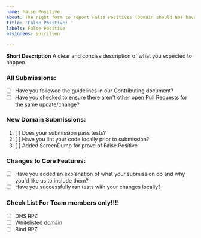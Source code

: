 ```yaml
---
name: False Positive
about: The right form to report False Positives (Domain should NOT have been blocked)
title: 'False Positive: '
labels: False Positive
assignees: spirillen

---
```


**Short Description**
A clear and concise description of what you expected to happen.

### All Submissions:

* [ ] Have you followed the guidelines in our Contributing document?
* [ ] Have you checked to ensure there aren't other open [Pull Requests](../../pulls) for the same update/change?

<!-- You can erase any parts of this template not applicable to your Pull Request. -->

### New Domain Submissions:

1. [ ] Does your submission pass tests?
1. [ ] Have you lint your code locally prior to submission?
1. [ ] Added ScreenDump for prove of False Positive

### Changes to Core Features:

* [ ] Have you added an explanation of what your submission do and why you'd like us to include them?
* [ ] Have you successfully ran tests with your changes locally?

### Check List For Team members only!!!!
* [ ] DNS RPZ
* [ ] Whitelisted domain
* [ ] Bind RPZ
